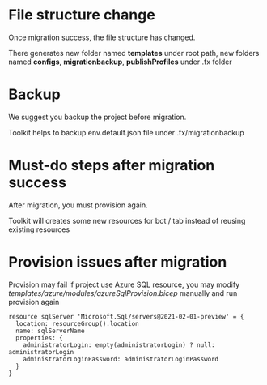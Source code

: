 # File structure change
Once migration success, the file structure has changed. </p>
There generates new folder named **templates** under root path, 
new folders named **configs**, **migrationbackup**, **publishProfiles** under .fx folder
# Backup
We suggest you backup the project before migration.</p>
Toolkit helps to backup env.default.json file under .fx/migrationbackup 
# Must-do steps after migration success
After migration, you must provision again. </p>
Toolkit will creates some new resources for bot / tab instead of reusing existing resources 
# Provision issues after migration
Provision may fail if project use Azure SQL resource, you may modify *templates/azure/modules/azureSqlProvision.bicep* manually and run provision again </p>
```
resource sqlServer 'Microsoft.Sql/servers@2021-02-01-preview' = {
  location: resourceGroup().location
  name: sqlServerName
  properties: {
    administratorLogin: empty(administratorLogin) ? null: administratorLogin
    administratorLoginPassword: administratorLoginPassword
  }
}
```


